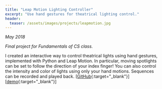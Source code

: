 ```yaml
---
title: "Leap Motion Lighting Controller"
excerpt: "Use hand gestures for theatrical lighting control."
header:
  teaser: /assets/images/projects/leapmotion.jpg
---
```


*May 2018*

*Final project for Fundamentals of CS class.*

I created an interactive way to control theatrical lights using hand gestures, implemented with Python and Leap Motion. In particular, moving spotlights can be set to follow the direction of your index finger! You can also control the intensity and color of lights using only your hand motions. Sequences can be recorded and played back. \[[GitHub](https://github.com/arieluy/15-112-Term-Project){:target="_blank"}\] \[[demo](https://www.youtube.com/watch?v=QH9EHDYDPZ0){:target="_blank"}\]